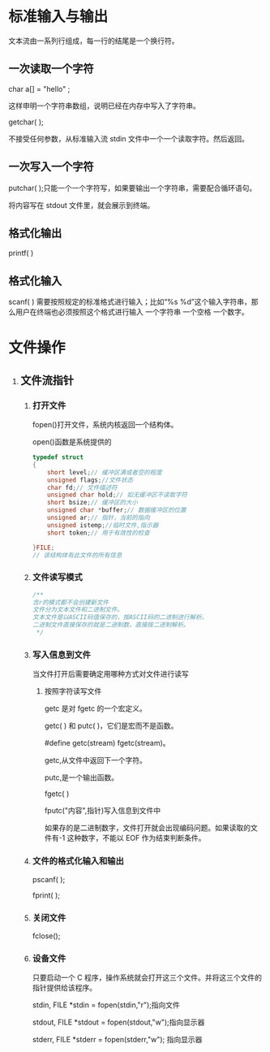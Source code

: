 # 标准输入与输出

文本流由一系列行组成，每一行的结尾是一个换行符。

## 一次读取一个字符

char a[] = "hello" ;

这样申明一个字符串数组，说明已经在内存中写入了字符串。

getchar( );

不接受任何参数，从标准输入流 stdin 文件中一个一个读取字符。然后返回。

## 一次写入一个字符

putchar( );只能一个一个字符写，如果要输出一个字符串，需要配合循环语句。

将内容写在 stdout 文件里，就会展示到终端。

## 格式化输出

printf( )

## 格式化输入

scanf( )
需要按照规定的标准格式进行输入；比如“%s %d”这个输入字符串，那么用户在终端也必须按照这个格式进行输入 一个字符串 一个空格 一个数字。

# 文件操作

1. ## 文件流指针

   1. ### 打开文件

      fopen()打开文件，系统内核返回一个结构体。

      open()函数是系统提供的

      ```c++
      typedef struct
      {
          short level;// 缓冲区满或者空的程度
          unsigned flags;//文件状态
          char fd;// 文件描述符
          unsigned char hold;// 如无缓冲区不读取字符
          short bsize;// 缓冲区的大小
          unsigned char *buffer;// 数据缓冲区的位置
          unsigned ar;// 指针，当前的指向
          unsigned istemp;//临时文件,指示器
          short token;// 用于有效性的检查

      }FILE;
      // 该结构体有此文件的所有信息
      ```

   2. ### 文件读写模式

      ```cpp
      /**
      含r的模式都不会创建新文件
      文件分为文本文件和二进制文件。
      文本文件是以ASCII码值保存的，按ASCII码的二进制进行解析。
      二进制文件直接保存的就是二进制数，直接按二进制解析。
       */


      ```

   3. ### 写入信息到文件

      当文件打开后需要确定用哪种方式对文件进行读写

      1. 按照字符读写文件

         getc 是对 fgetc 的一个宏定义。

         getc( ) 和 putc( )，它们是宏而不是函数。

         #define getc(stream) fgetc(stream)。

         getc,从文件中返回下一个字符。

         putc,是一个输出函数。

         fgetc( )

         fputc("内容",指针)写入信息到文件中

         如果存的是二进制数字，文件打开就会出现编码问题。如果读取的文件有-1 这种数字，不能以 EOF 作为结束判断条件。

   4. ### 文件的格式化输入和输出

      pscanf( );

      fprint( );

   5. ### 关闭文件

      fclose();

   6. ### 设备文件

      只要启动一个 C 程序，操作系统就会打开这三个文件。并将这三个文件的指针提供给该程序。

      stdin, FILE \*stdin = fopen(stdin,"r");指向文件

      stdout, FILE \*stdout = fopen(stdout,"w");指向显示器

      stderr, FILE \*stderr = fopen(stderr,"w"); 指向显示器
